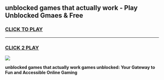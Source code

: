 
## unblocked games that actually work - Play Unblocked Gmaes & Free
<h3>
<a href="https://news.freeplayer.one?title=unblocked_games_that_actually_work&ref=23F">CLICK TO PLAY</a></h3>
<hr>

<h3>
<a href="https://news.freeplayer.one?title=unblocked_games_that_actually_work&ref=23F">CLICK 2 PLAY</a>
  
</h3>

<a href="https://news.freeplayer.one?title=unblocked_games_that_actually_work&ref=23F/"><img src="https://clearcache.store/games.png"></a>


**unblocked games that actually work games unblocked: Your Gateway to Fun and Accessible Online Gaming**
